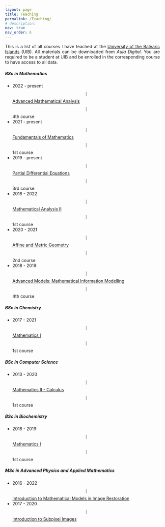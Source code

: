 ```yaml
---
layout: page
title: Teaching
permalink: /Teaching/
# description:
nav: true
nav_order: 6
---
```

<div style="text-align: justify">
This is a list of all courses I have teached at the <a href="https://uib.eu">University of the Balearic Islands</a> (UIB). All materials can be downloaded from <em>Aula Digital</em>. You are required to be a student at UIB and be enrolled in the corresponding course to have access to all data.
</div>

<div class="projects">
<h5 class="category">BSc in Mathematics</h5>
</div>

* 2022 - present $$\mid$$ [Advanced Mathematical Analysis](https://www.uib.eu/Learn/estudis-de-grau/grau/matematiques/GMA2-P/20585/index.html) $$\mid$$ 4th course
* 2021 - present $$\mid$$ [Fundamentals of Mathematics](https://www.uib.eu/Learn/estudis-de-grau/grau/matematiques/GMA2-P/20572/index.html) $$\mid$$ 1st course
* 2019 - present $$\mid$$ [Partial Differential Equations](https://www.uib.eu/Learn/estudis-de-grau/grau/matematiques/GMA2-P/20327/index.html) $$\mid$$ 3rd course
* 2018 - 2022 $$\mid$$ [Mathematical Analysis II](https://www.uib.eu/Learn/estudis-de-grau/grau/matematiques/GMA2-P/20574/index.html) $$\mid$$ 1st course
* 2020 - 2021 $$\mid$$ [Affine and Metric Geometry](https://www.uib.eu/Learn/estudis-de-grau/grau/matematiques/GMA2-P/20318/index.html) $$\mid$$ 2nd course
* 2018 - 2019 $$\mid$$ [Advanced Models: Mathematical Information Modelling](https://www.uib.eu/Learn/estudis-de-grau/grau/matematiques/GMA2-P/assignatures.html) $$\mid$$ 4th course

<div class="projects">
<h5 class="category">BSc in Chemistry</h5>
</div>

* 2017 - 2021 $$\mid$$ [Mathematics I](https://www.uib.eu/Learn/estudis-de-grau/grau/quimica/GQUI-P/21457/index.html) $$\mid$$ 1st course


<div class="projects">
<h5 class="category">BSc in Computer Science</h5>
</div>

* 2013 - 2020 $$\mid$$ [Mathematics II - Calculus](https://www.uib.eu/Learn/estudis-de-grau/grau/informatica/GIN3-P/20301/index.html) $$\mid$$ 1st course

<div class="projects">
<h5 class="category">BSc in Biochemistry</h5>
</div>

* 2018 - 2019 $$\mid$$ [Mathematics I](https://www.uib.eu/Learn/estudis-de-grau/grau/bioquimica/GBIQ-P/21545/index.html) $$\mid$$ 1st course

<div class="projects">
<h5 class="category">MSc in Advanced Physics and Applied Mathematics</h5>
</div>

* 2016 - 2022 $$\mid$$ [Introduction to Mathematical Models in Image Restoration](https://www.uib.eu/Learn/estudis-de-master/master/MFMA/11301/index.html)
* 2017 - 2020 $$\mid$$ [Introduction to Subpixel Images](https://www.uib.eu/Learn/estudis-de-master/master/MFMA/11303/index.html)
